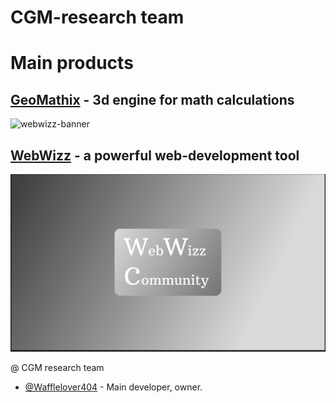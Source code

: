 # CGM-research team

# Main products

## [GeoMathix](https://github.com/CGM-research/GeoMathix) - 3d engine for math calculations
![webwizz-banner](https://github.com/CGM-research/Design-resources/blob/main/Pictures%2Fbanner.jpg)
## [WebWizz](https://github.com/CGM-research/WebWizz-CGM) - a powerful web-development tool
![webwizz-banner](https://github.com/CGM-research/WebWizz-CGM/blob/main/ExtraFiles/banner.png)

@ CGM research team
- [@Wafflelover404](https://github.com/wafflelover404) - Main developer, owner.


<!--

**Here are some ideas to get you started:**

🙋‍♀️ A short introduction - what is your organization all about?
🌈 Contribution guidelines - how can the community get involved?
👩‍💻 Useful resources - where can the community find your docs? Is there anything else the community should know?
🍿 Fun facts - what does your team eat for breakfast?
🧙 Remember, you can do mighty things with the power of [Markdown](https://docs.github.com/github/writing-on-github/getting-started-with-writing-and-formatting-on-github/basic-writing-and-formatting-syntax)
-->
